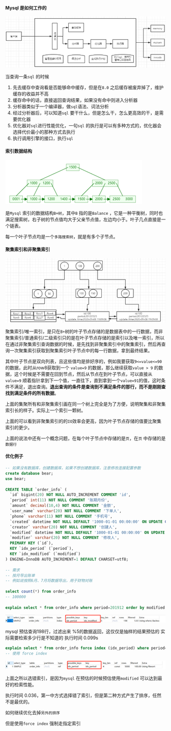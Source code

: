 #### Mysql 是如何工作的

![1668517420594](.\调优.assets\1668517420594.png)

当查询一条`sql` 的时候

1. 先去缓存中查询看是否能够命中缓存，但是在`8.0` 之后缓存被废弃掉了，维护缓存的收益并不高
2. 缓存命中的话，直接返回查询结果，如果没有命中则进入分析器
3. 分析器类似于一个编译器，做`sql`语法、词法分析
4. 经过分析器后，可以知道`sql` 要干什么，但是怎么干，怎么更高效的干，是需要优化器
5. 优化器对`sql`进行性能优化，一句`sql` 的执行是可以有多种方式的，优化器会选择代价最小的那种方式去执行
6. 执行调用引擎的接口，执行`sql`



#### 索引数据结构

![1668425071151](.\调优.assets\1668425071151.png)

是`Mysql` 索引的数据结构`B+树`，其中`B` 指的是`Balance` ，它是一种平衡树，同时也满足搜索树，右子树的节点值均大于父亲节点值，左边均小于。叶子几点直接是一个链表。

每一个叶子节点均是一个`多路搜索树`，就是有多个子节点。

#### 聚集索引和非聚集索引

![1668426121844](.\调优.assets\1668426121844.png)



聚集索引/唯一索引，是只在`B+`树的叶子节点存储的是数据表中的一行数据，而非聚集索引/普通索引/二级索引只的是在叶子节点存储的是索引以及唯一索引，所以在通过非聚集索引查询数据的时候，是先找到非聚集索引中的聚集索引，然后再查询一次聚集索引获取到聚集索引叶子节点中的每一行数据，拿到最终结果。

其中叶子节点是双向列表，且这些值均是排好序的，例如我要获取`9<=value<=90`的数据，此时从row8获取到一个 `value=9` 的数据，那么继续获取`value > 9` 的数据，这个时候是不需要在回到节点，然后从节点在到叶子节点，可以直接从`value=9` 顺着指针拿到下一个值，一直往下，直到拿到一个`value=91`的值，这时条件不满足，退出查询。**退出查询的条件是查询到不满足条件的那行，而不是刚刚查找到满足条件的所有数据**。

上面的集聚所有和非聚集索引画在同一个树上完全是为了方便，说明聚集和非聚集索引长的样子。实际上一个索引一颗树。



上面的可以看到非聚集索引的的`IO`效率会更高，因为叶子节点存储的值要比聚集索引的更少。



上面的说法中还有一个概念问题，在每个叶子节点中存储的是`页`，在`页` 中存储的是`数据行`

#### 优化例子

```sql
-- 如果没有数据库，创建数据库，如果不想创建数据库，注意修改连接配置参数
create database bear;
use bear;

CREATE TABLE `order_info` (
  `id` bigint(20) NOT NULL AUTO_INCREMENT COMMENT 'id',
  `period` int(11) NOT NULL COMMENT '账期月份',
  `amount` decimal(10,4) NOT NULL COMMENT '金额',
  `user_name` varchar(20) NOT NULL COMMENT '下单人',
  `phone` varchar(11) NOT NULL COMMENT '手机号',
  `created` datetime NOT NULL DEFAULT '1000-01-01 00:00:00' ON UPDATE CURRENT_TIMESTAMP COMMENT '创建时间',
  `creator` varchar(20) NOT NULL COMMENT '创建人',
  `modified` datetime NOT NULL DEFAULT '1000-01-01 00:00:00' ON UPDATE CURRENT_TIMESTAMP COMMENT '修改时间',
  `modifier` varchar(20) NOT NULL COMMENT '修改人',
  PRIMARY KEY (`id`),
  KEY `idx_period` (`period`),
  KEY `idx_modified` (`modified`)
) ENGINE=InnoDB AUTO_INCREMENT=1 DEFAULT CHARSET=utf8;

-- 需求
-- 按月导出账单
-- 例如说按照6月、7月将数据导出，用于财物对账

select count(*) from order_info
-- 100000

explain select * from order_info where period=201912 order by modified desc limit 0, 10
```

![1668519704293](.\调优.assets\1668519704293.png)

mysql 预估查询198行，过滤出来 %5的数据返回，这仅仅是抽样的结果预估的
实际需要检索多少行是不知道的
执行时间 0.099s

```sql
explain select * from order_info force index (idx_period) where period=201912 order by modified desc limit 0, 10
-- 使用 force index
```

![1668519754496](.\调优.assets\1668519754496.png)

上面之所以选错索引，是因为`mysql` 在预估的时候预估使用`modified` 可以达到最好的检索性能。

 执行时间 0.036，第一中方式选择错了索引，但是第二种方式产生了排序，任然不是最优的。

如何继续优化去掉`另外的排序`



但是使用`force index` 强制走指定索引



